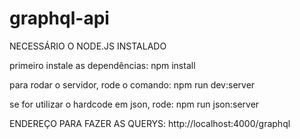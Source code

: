 # graphql-api

NECESSÁRIO O NODE.JS INSTALADO

primeiro instale as dependências:
npm install

para rodar o servidor, rode o comando:
npm run dev:server 

se for utilizar o hardcode em json, rode:
npm run json:server

ENDEREÇO PARA FAZER AS QUERYS: http://localhost:4000/graphql
